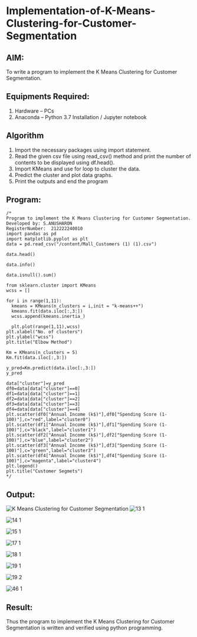 # Implementation-of-K-Means-Clustering-for-Customer-Segmentation

## AIM:
To write a program to implement the K Means Clustering for Customer Segmentation.

## Equipments Required:
1. Hardware – PCs
2. Anaconda – Python 3.7 Installation / Jupyter notebook

## Algorithm
1. Import the necessary packages using import statement.
2. Read the given csv file using read_csv() method and print the number of contents to be displayed using df.head().
3. Import KMeans and use for loop to cluster the data.
4. Predict the cluster and plot data graphs.
5. Print the outputs and end the program
 
## Program:
```
/*
Program to implement the K Means Clustering for Customer Segmentation.
Developed by: S.ANUSHARON
RegisterNumber:  212222240010
import pandas as pd
import matplotlib.pyplot as plt
data = pd.read_csv("/content/Mall_Customers (1) (1).csv")

data.head()

data.info()

data.isnull().sum()

from sklearn.cluster import KMeans
wcss = []

for i in range(1,11):
  kmeans = KMeans(n_clusters = i,init = "k-means++")
  kmeans.fit(data.iloc[:,3:])
  wcss.append(kmeans.inertia_)
  
  plt.plot(range(1,11),wcss)
plt.xlabel("No. of clusters")
plt.ylabel("wcss")
plt.title("Elbow Method")

Km = KMeans(n_clusters = 5)
Km.fit(data.iloc[:,3:])

y_pred=Km.predict(data.iloc[:,3:])
y_pred

data["cluster"]=y_pred
df0=data[data["cluster"]==0]
df1=data[data["cluster"]==1]
df2=data[data["cluster"]==2]
df3=data[data["cluster"]==3]
df4=data[data["cluster"]==4]
plt.scatter(df0["Annual Income (k$)"],df0["Spending Score (1-100)"],c="red",label="cluster0")
plt.scatter(df1["Annual Income (k$)"],df1["Spending Score (1-100)"],c="black",label="cluster1")
plt.scatter(df2["Annual Income (k$)"],df2["Spending Score (1-100)"],c="blue",label="cluster2")
plt.scatter(df3["Annual Income (k$)"],df3["Spending Score (1-100)"],c="green",label="cluster3")
plt.scatter(df4["Annual Income (k$)"],df4["Spending Score (1-100)"],c="magenta",label="cluster4")
plt.legend()
plt.title("Customer Segmets")
*/
```

## Output:
![K Means Clustering for Customer Segmentation](sam.png)
![13 1](https://github.com/Anusharonselva/Implementation-of-K-Means-Clustering-for-Customer-Segmentation/assets/119405600/a1281767-bb24-484c-9ec6-c3b13d9496b3)

![14 1](https://github.com/Anusharonselva/Implementation-of-K-Means-Clustering-for-Customer-Segmentation/assets/119405600/5e1f9047-344b-49b6-870e-2731cd642e5d)

![15 1](https://github.com/Anusharonselva/Implementation-of-K-Means-Clustering-for-Customer-Segmentation/assets/119405600/e3bd352c-cd0a-4ac3-a8e9-7602de28049f)

![17 1](https://github.com/Anusharonselva/Implementation-of-K-Means-Clustering-for-Customer-Segmentation/assets/119405600/6f047290-e9a4-47df-93b9-4ada3e9046d5)

![18 1](https://github.com/Anusharonselva/Implementation-of-K-Means-Clustering-for-Customer-Segmentation/assets/119405600/3ae17c50-515c-417f-9bf9-8f7264951d69)

![19 1](https://github.com/Anusharonselva/Implementation-of-K-Means-Clustering-for-Customer-Segmentation/assets/119405600/a9829904-d067-4799-9a41-437ff45069c6)

![19 2](https://github.com/Anusharonselva/Implementation-of-K-Means-Clustering-for-Customer-Segmentation/assets/119405600/594a9ea7-a41a-456f-8326-a0e041e96228)

![46 1](https://github.com/Anusharonselva/Implementation-of-K-Means-Clustering-for-Customer-Segmentation/assets/119405600/70203c1c-6aa9-415e-915a-445e071b6bfd)

## Result:
Thus the program to implement the K Means Clustering for Customer Segmentation is written and verified using python programming.
